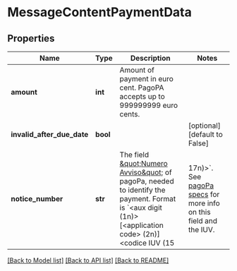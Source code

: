 # MessageContentPaymentData

## Properties
Name | Type | Description | Notes
------------ | ------------- | ------------- | -------------
**amount** | **int** | Amount of payment in euro cent. PagoPA accepts up to 999999999 euro cents. | 
**invalid_after_due_date** | **bool** |  | [optional] [default to False]
**notice_number** | **str** | The field [\&quot;Numero Avviso\&quot;](https://pagopa-specifichepagamenti.readthedocs.io/it/latest/_docs/Capitolo7.html#il-numero-avviso-e-larchivio-dei-pagamenti-in-attesa) of pagoPa, needed to identify the payment. Format is &#x60;&lt;aux digit (1n)&gt;[&lt;application code&gt; (2n)]&lt;codice IUV (15|17n)&gt;&#x60;. See [pagoPa specs](https://www.agid.gov.it/sites/default/files/repository_files/specifiche_attuative_pagamenti_1_3_1_0.pdf) for more info on this field and the IUV. | 

[[Back to Model list]](../README.md#documentation-for-models) [[Back to API list]](../README.md#documentation-for-api-endpoints) [[Back to README]](../README.md)

